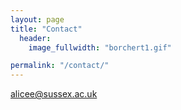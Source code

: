 ```yaml
---
layout: page
title: "Contact"
  header:
    image_fullwidth: "borchert1.gif"

permalink: "/contact/"
---
```


[alicee@sussex.ac.uk](@mailaddress)

